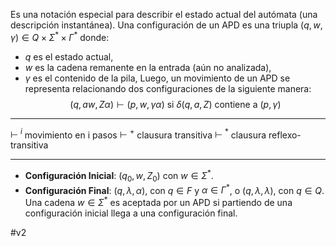 Es una notación especial para describir el estado actual del autómata (una descripción instantánea). 
Una configuración de un APD es una triupla $(q, w, \gamma) \in Q \times \Sigma^* \times \Gamma^*$ donde:
- $q$ es el estado actual,
- $w$ es la cadena remanente en la entrada (aún no analizada),
- $\gamma$ es el contenido de la pila,
Luego, un movimiento de un APD se representa relacionando dos configuraciones de la siguiente manera:
$$(q, aw, Z\alpha) \vdash (p, w, \gamma\alpha) \text{ si } \delta(q, a, Z) \text{ contiene a } (p, \gamma)$$
***
$\mathrel{\vdash\!\!\!^i}$ movimiento en i pasos
$\mathrel{\vdash\!\!\!^+}$ clausura transitiva
$\mathrel{\vdash\!\!\!^*}$ clausura reflexo-transitiva
***
- **Configuración Inicial**: $(q_0, w, Z_0)$ con $w \in \Sigma^*$.
- **Configuración Final**: $(q, \lambda, \alpha)$, con $q \in F$ y $\alpha \in \Gamma^*$, o  $(q, \lambda, \lambda)$, con $q \in Q$.
Una cadena $w \in \Sigma^*$ es aceptada por un APD si partiendo de una configuración inicial llega a una configuración final.

#v2 